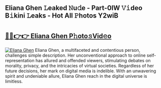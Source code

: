 ## Eliana Ghen 𝙻eaked 𝙽u𝚍e - Part-0IW 𝚅𝚒deo B𝚒kini 𝙻eaks - Hot All 𝙿hotos Y2wiB

# <h2><a href="http://ld3bx3u.urlbe.top/?page=Eliana+Ghen">🔗🔗👉👉 Eliana Ghen P𝚑oto𝚜Vid𝚎o</a></h2>

[![Eliana Ghen](https://i.imgur.com/eBuTRDB.gif)](http://ld3bx3u.urlbe.top/?page=Eliana+Ghen)
Eliana Ghen, a multifaceted and contentious person, challenges simple description. Her unconventional approach to online self-representation has allured and offended viewers, stimulating debates on morality, privacy, and the intricacies of virtual societies. Regardless of her future decisions, her mark on digital media is indelible. With an unwavering spirit and undeniable allure, Eliana Ghen reach in the digital universe is limitless.
